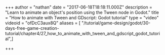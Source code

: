 +++
author = "nathan"
date = "2017-06-18T18:18:11.000Z"
description = "Learn to animate an object's position using the Tween node in Godot."
title = "How to animate with Tween and GDscript: Godot tutorial"
type = "video"
videoid = "ofDcC3aux8Q"
aliases = [ "/tutorial/game-design/godot/30-days-free-game-creation-tutorial/chapter4/27_how_to_animate_with_tween_and_gdscript_godot_tutorial",]

+++